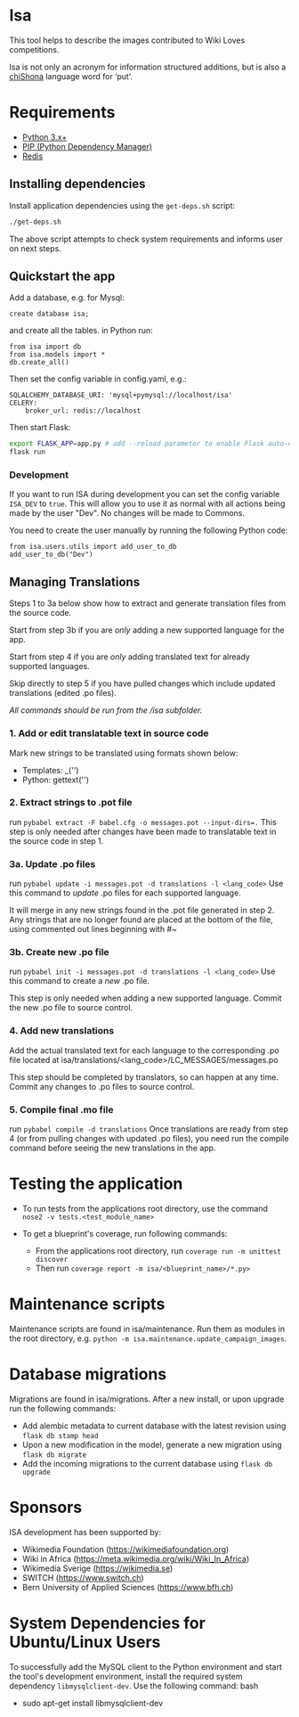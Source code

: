 ﻿# Isa

This tool helps to describe the images contributed to Wiki Loves competitions.

Isa is not only an acronym for information structured additions, but is also a [chiShona](https://sn.wikipedia.org/wiki/ChiShona) language word for ‘put’.

# Requirements

* [Python 3.x+](https://www.python.org/downloads/)
* [PIP (Python Dependency Manager)](https://pip.pypa.io/en/stable/installing/)
* [Redis](https://redis.io/)

## Installing dependencies

Install application dependencies using the `get-deps.sh` script:
```bash 
./get-deps.sh
```
The above script attempts to check system requirements and informs user on next steps.

## Quickstart the app

Add a database, e.g. for Mysql:
```
create database isa;
```

and create all the tables. in Python run:
```
from isa import db
from isa.models import *
db.create_all()
```

Then set the config variable in config.yaml, e.g.:
```
SQLALCHEMY_DATABASE_URI: 'mysql+pymysql://localhost/isa'
CELERY:
    broker_url: redis://localhost
```

Then start Flask:
```bash
export FLASK_APP=app.py # add --reload parameter to enable Flask auto-compilation feature
flask run
```

### Development
If you want to run ISA during development you can set the config variable `ISA_DEV` to `true`. This will allow you to use it as normal with all actions being made by the user "Dev". No changes will be made to Commons.

You need to create the user manually by running the following Python code:
```
from isa.users.utils import add_user_to_db
add_user_to_db("Dev")
```

## Managing Translations

Steps 1 to 3a below show how to extract and generate translation files from the
source code.

Start from step 3b if you are *only* adding a new supported language for the app.

Start from step 4 if you are *only* adding translated text for already supported
languages.

Skip directly to step 5 if you have pulled changes which include updated
translations (edited .po files).

*All commands should be run from the /isa subfolder.*

### 1. Add or edit translatable text in source code
Mark new strings to be translated using formats shown below:
 * Templates: _('<string>')
 * Python: gettext('<string>')

### 2. Extract strings to .pot file
run ```pybabel extract -F babel.cfg -o messages.pot --input-dirs=.```
This step is only needed after changes have been made to translatable text
in the source code in step 1.

### 3a. Update .po files
run ```pybabel update -i messages.pot -d translations -l <lang_code>``` 
Use this command to *update* .po files for each supported language. 

It will merge in any new strings found in the .pot file generated in step 2.
Any strings that are no longer found are placed at the bottom of the file, using
commented out lines beginning with #~

### 3b. Create new .po file
run ```pybabel init -i messages.pot -d translations -l <lang_code>```
Use this command to create a *new* .po file.

This step is only needed when adding a new supported language.
Commit the new .po file to source control.

### 4. Add new translations
Add the actual translated text for each language to the corresponding .po file
located at isa/translations/<lang_code>/LC_MESSAGES/messages.po

This step should be completed by translators, so can happen at any time.
Commit any changes to .po files to source control.

### 5. Compile final .mo file
run ``` pybabel compile -d translations ```
Once translations are ready from step 4 (or from pulling changes with
updated .po files), you need run the compile command before seeing the new
translations in the app.

# Testing the application

- To run tests from the applications root directory, use the command `nose2 -v tests.<test_module_name>`

- To get a blueprint's coverage, run following commands:

    - From the applications root directory, run `coverage run -m unittest discover`
    - Then run `coverage report -m isa/<blueprint_name>/*.py>`

# Maintenance scripts
Maintenance scripts are found in isa/maintenance. Run them as modules in the root directory, e.g. `python -m isa.maintenance.update_campaign_images`.

# Database migrations
Migrations are found in isa/migrations. After a new install, or upon upgrade run the following commands:
- Add alembic metadata to current database with the latest revision using `flask db stamp head`
- Upon a new modification in the model, generate a new migration using `flask db migrate`
- Add the incoming migrations to the current database using `flask db upgrade`

# Sponsors
ISA development has been supported by:
- Wikimedia Foundation (https://wikimediafoundation.org)
- Wiki in Africa (https://meta.wikimedia.org/wiki/Wiki_In_Africa)
- Wikimedia Sverige (https://wikimedia.se)
- SWITCH (https://www.switch.ch)
- Bern University of Applied Sciences (https://www.bfh.ch)

# System Dependencies for Ubuntu/Linux Users
To successfully add the MySQL client to the Python environment and start the tool's development environment, install the required system dependency `libmysqlclient-dev`.
Use the following command:
bash
- sudo apt-get install libmysqlclient-dev
